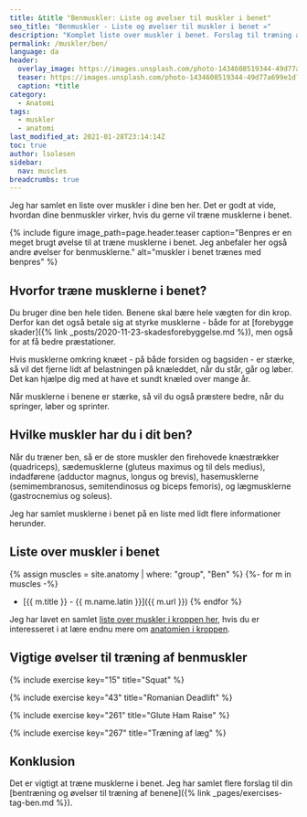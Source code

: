 ```yaml
---
title: &title "Benmuskler: Liste og øvelser til muskler i benet"
seo_title: "Benmuskler - Liste og øvelser til muskler i benet »"
description: "Komplet liste over muskler i benet. Forslag til træning af benmusklerne."
permalink: /muskler/ben/
language: da
header:
  overlay_image: https://images.unsplash.com/photo-1434608519344-49d77a699e1d?ixlib=rb-1.2.1&ixid=MXwxMjA3fDB8MHxwaG90by1wYWdlfHx8fGVufDB8fHw%3D&auto=format&fit=crop&w=1900&q=80
  teaser: https://images.unsplash.com/photo-1434608519344-49d77a699e1d?ixlib=rb-1.2.1&ixid=MXwxMjA3fDB8MHxwaG90by1wYWdlfHx8fGVufDB8fHw%3D&auto=format&fit=crop&w=400&q=80
  caption: *title
category:
  - Anatomi
tags:
  - muskler
  - anatomi
last_modified_at: 2021-01-28T23:14:14Z
toc: true
author: lsolesen
sidebar:
  nav: muscles
breadcrumbs: true
---
```


Jeg har samlet en liste over muskler i dine ben her. Det er godt at vide, hvordan dine benmuskler virker, hvis du gerne vil træne musklerne i benet.

{% include figure image_path=page.header.teaser caption="Benpres er en meget brugt øvelse til at træne musklerne i benet. Jeg anbefaler her også andre øvelser for benmusklerne." alt="muskler i benet trænes med benpres" %}

## Hvorfor træne musklerne i benet?

Du bruger dine ben hele tiden. Benene skal bære hele vægten for din krop. Derfor kan det også betale sig at styrke musklerne - både for at [forebygge skader]({% link _posts/2020-11-23-skadesforebyggelse.md %}), men også for at få bedre præstationer.

Hvis musklerne omkring knæet - på både forsiden og bagsiden - er stærke, så vil det fjerne lidt af belastningen på knæleddet, når du står, går og løber. Det kan hjælpe dig med at have et sundt knæled over mange år.

Når musklerne i benene er stærke, så vil du også præstere bedre, når du springer, løber og sprinter.

## Hvilke muskler har du i dit ben?

Når du træner ben, så er de store muskler den firehovede knæstrækker (quadriceps), sædemusklerne (gluteus maximus og til dels medius), indadførene (adductor magnus, longus og brevis), hasemusklerne (semimembranosus, semitendinosus og biceps femoris), og lægmusklerne (gastrocnemius og soleus).

Jeg har samlet musklerne i benet på en liste med lidt flere informationer herunder.

## Liste over muskler i benet

{% assign muscles = site.anatomy | where: "group", "Ben" %}
{%- for m in muscles -%}
- [{{ m.title }} - {{ m.name.latin }}]({{ m.url }})
{% endfor %}

Jeg har lavet en samlet [liste over muskler i kroppen her](/muskler/), hvis du er interesseret i at lære endnu mere om [anatomien i kroppen](/anatomi/).

## Vigtige øvelser til træning af benmuskler

{% include exercise key="15" title="Squat" %}

{% include exercise key="43" title="Romanian Deadlift" %}

{% include exercise key="261" title="Glute Ham Raise" %}

{% include exercise key="267" title="Træning af læg" %}

## Konklusion

Det er vigtigt at træne musklerne i benet. Jeg har samlet flere forslag til din [bentræning og øvelser til træning af benene]({% link _pages/exercises-tag-ben.md %}).
